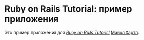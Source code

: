 # Ruby on Rails Tutorial: пример приложения

Это пример приложения для
[*Ruby on Rails Tutorial*](http://railstutorial.org/)
 [Майкл Хартл](http://michaelhartl.com/).
